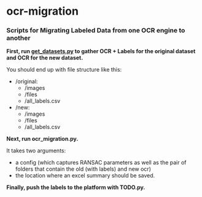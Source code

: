 # ocr-migration
### Scripts for Migrating Labeled Data from one OCR engine to another

**First, run [get_datasets.py](https://github.com/IndicoDataSolutions/project-fruitfly/blob/main/dataset_scripts/get_datasets.py) to gather OCR + Labels for the original dataset and OCR for the new dataset.**

You should end up with file structure like this:
- /original:
   - /images
   - /files
   - /all_labels.csv
- /new:
   - /images
   - /files
   - /all_labels.csv
   
**Next, run ocr_migration.py.**

It takes two arguments: 
   - a config (which captures RANSAC parameters as well as the pair of folders that contain the old (with labels) and new ocr)
   - the location where an excel summary should be saved.
   
**Finally, push the labels to the platform with TODO.py.**
